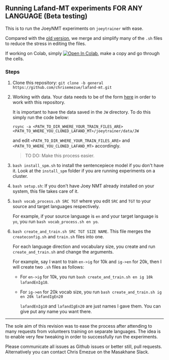 ## Running Lafand-MT experiments FOR ANY LANGUAGE (Beta testing)

This is to run the JoeyNMT experiments on `joeytrainer` with ease.

Compared with the [old version](https://github.com/masakhane-io/lafand-mt/tree/main/joeytrainer), we merge and simplify many of the `.sh` files to reduce the stress in editing the files.

If working on Colab, simply [![Open In Colab](https://colab.research.google.com/assets/colab-badge.svg)](https://colab.research.google.com/drive/13yVM4b7T74GDbGwDl0bPT-Ry0S8_rk48?usp=sharing), make a copy and go through the cells. 

### Steps
1. Clone this repository: `git clone -b general https://github.com/chrisemezue/lafand-mt.git `

2. Working with data. Your data needs to be of the form [here](https://github.com/chrisemezue/lafand-mt/tree/general/joeytrainer/data/JW) in order to work with this repository.   

    It is important to have the data saved in the `JW` directory. To do this simply run the code below:
    ```
    rsync -a <PATH_TO_DIR_WHERE_YOUR_TRAIN_FILES_ARE> <PATH_TO_WHERE_YOU_CLONED_LAFAND_MT>/joeytrainer/data/JW
    ```
    and edit `<PATH_TO_DIR_WHERE_YOUR_TRAIN_FILES_ARE>` and `<PATH_TO_WHERE_YOU_CLONED_LAFAND_MT>` accordingly. 

    > TO DO: Make this process easier.

3. `bash install_spm.sh` to install the sentencepiece model if you don't have it. Look at the `install_spm` folder if you are running experiments on a cluster.

4. `bash setup.sh`:
If you don't have Joey NMT already installed on your system, this file takes care of it.

5. `bash vocab_process.sh SRC TGT` where you edit `SRC`  and `TGT` to your source and target languages respectively. 

    For example, if your source language is `en` and your target language is `yo`, you run `bash vocab_process.sh en yo`. 

6. `bash create_and_train.sh SRC TGT SIZE NAME`. This file merges the `createconfig.sh` and `train.sh` files into one. 

    For each language direction and vocabulary size, you create and run `create_and_train.sh` and change the arguments. 

    For example, say I want to train `en->ig` for 10k and `ig->en` for 20k, then I will create two `.sh` files as follows:

    - For `en->ig` for 10k, you run `bash create_and_train.sh en ig 10k lafandEnIg10`. 
    - For `ig->en` for 20k vocab size, you run `bash create_and_train.sh ig en 20k lafandIgEn20`
      
      `lafandEnIg10` and `lafandIgEn20` are just names I gave them. You can give put any name you want there.


____
The sole aim of this revision was to ease the process after attending to many requests from volunteers training on separate languages. The idea is to enable very few tweaking in order to successfully run the experiments.


Please communicate all issues as Github issues or better still,  pull requests. Alternatively you can contact Chris Emezue on the Masakhane Slack. 

